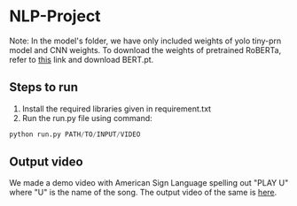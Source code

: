 # NLP-Project
Note: In the model's folder, we have only included weights of yolo tiny-prn model and CNN weights. To download the weights of pretrained RoBERTa, refer to [this](https://drive.google.com/drive/folders/1fRx24ILSQI0qpHkqyHfU98XJLOw1UJEL?usp=share_link) link and download BERT.pt.

## Steps to run
1. Install the required libraries given in requirement.txt
2. Run the run.py file using command:
```python
python run.py PATH/TO/INPUT/VIDEO
```

## Output video
We made a demo video with American Sign Language spelling out "PLAY U" where "U" is the name of the song. The output video of the same is [here](https://drive.google.com/file/d/1x5mg3tsK8n6NVkT9RgsXvXvLXi41D4RM/view?usp=share_link).

